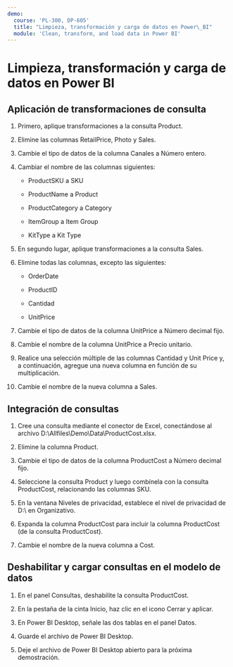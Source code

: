 ```yaml
---
demo:
  course: 'PL-300, DP-605'
  title: "Limpieza, transformación y carga de datos en Power\_BI"
  module: 'Clean, transform, and load data in Power BI'
---
```


# Limpieza, transformación y carga de datos en Power BI

## Aplicación de transformaciones de consulta

1. Primero, aplique transformaciones a la consulta Product.

1. Elimine las columnas RetailPrice, Photo y Sales.

1. Cambie el tipo de datos de la columna Canales a Número entero.

1. Cambiar el nombre de las columnas siguientes:

    - ProductSKU a SKU

    - ProductName a Product

    - ProductCategory a Category

    - ItemGroup a Item Group

    - KitType a Kit Type

1. En segundo lugar, aplique transformaciones a la consulta Sales.

1. Elimine todas las columnas, excepto las siguientes:

    - OrderDate

    - ProductID

    - Cantidad

    - UnitPrice

1. Cambie el tipo de datos de la columna UnitPrice a Número decimal fijo.

1. Cambie el nombre de la columna UnitPrice a Precio unitario.

1. Realice una selección múltiple de las columnas Cantidad y Unit Price y, a continuación, agregue una nueva columna en función de su multiplicación.

1. Cambie el nombre de la nueva columna a Sales.

## Integración de consultas

1. Cree una consulta mediante el conector de Excel, conectándose al archivo D:\Allfiles\Demo\Data\ProductCost.xlsx.

1. Elimine la columna Product.

1. Cambie el tipo de datos de la columna ProductCost a Número decimal fijo.

1. Seleccione la consulta Product y luego combínela con la consulta ProductCost, relacionando las columnas SKU.

1. En la ventana Niveles de privacidad, establece el nivel de privacidad de D:\ en Organizativo.

1. Expanda la columna ProductCost para incluir la columna ProductCost (de la consulta ProductCost).

1. Cambie el nombre de la nueva columna a Cost.

## Deshabilitar y cargar consultas en el modelo de datos

1. En el panel Consultas, deshabilite la consulta ProductCost.

1. En la pestaña de la cinta Inicio, haz clic en el icono Cerrar y aplicar.

1. En Power BI Desktop, señale las dos tablas en el panel Datos.

1. Guarde el archivo de Power BI Desktop.

1. Deje el archivo de Power BI Desktop abierto para la próxima demostración.
